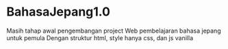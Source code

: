 # BahasaJepang1.0

Masih tahap awal pengembangan project Web pembelajaran bahasa jepang untuk pemula
Dengan struktur html, style hanya css, dan js vanilla
